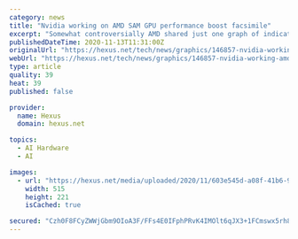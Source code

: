```yaml
---
category: news
title: "Nvidia working on AMD SAM GPU performance boost facsimile"
excerpt: "Somewhat controversially AMD shared just one graph of indicative Radeon RX 6900 XT gaming benchmarks (pitted in 4K against the Nvidia GeForce RTX 3090) and it noted the Radeon machines had both Rage Mode and SAM turned on."
publishedDateTime: 2020-11-13T11:31:00Z
originalUrl: "https://hexus.net/tech/news/graphics/146857-nvidia-working-amd-sam-gpu-performance-boost-facsimile/"
webUrl: "https://hexus.net/tech/news/graphics/146857-nvidia-working-amd-sam-gpu-performance-boost-facsimile/"
type: article
quality: 39
heat: 39
published: false

provider:
  name: Hexus
  domain: hexus.net

topics:
  - AI Hardware
  - AI

images:
  - url: "https://hexus.net/media/uploaded/2020/11/603e545d-a08f-41b6-939a-ccd74c655a8a.jpg"
    width: 515
    height: 221
    isCached: true

secured: "Czh0F8FCyZWWjGbm9OIoA3F/FFs4E0IFphPRvK4IMOlt6qJX3+1FCmswx5rh8OOB2I/LKMwerswUxTKlvQyDVICVrZxmuluI6bdZpClUs+L6x1Fxd7l6Q5NJKHgwrPCOaVggcjJ7+1JabtsUeauZnVGW+mbSlAa5nYxCeoJBDBmYdEiBkXExIQZs0TTMAjlMissb+7dCgJh2VkbSRBKiTgnidzLAk6TzJIDYwEWM4rJJHE4APdEpvmclhz6K1AjPYpGDEWbMIEPb8zZO4P77+n/f3Q5vJ2bN0cMTsiflTtWX6eB+HHxaeyhqC7givBmNgqv4cOegyUNMN5I1wtXDI5w6nhFBkdbidJmlwESn2E8=;wlcAYMeC9XHfJvNyy9nATQ=="
---
```


